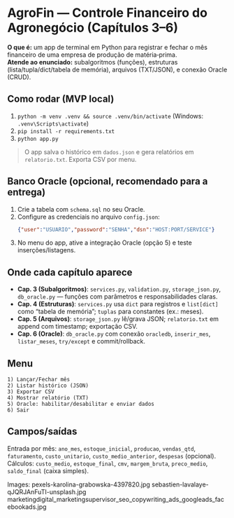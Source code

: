 # AgroFin — Controle Financeiro do Agronegócio (Capítulos 3–6)

**O que é:** um app de terminal em Python para registrar e fechar o mês financeiro de uma empresa de produção de matéria‑prima.  
**Atende ao enunciado:** subalgoritmos (funções), estruturas (lista/tupla/dict/tabela de memória), arquivos (TXT/JSON), e conexão Oracle (CRUD).

## Como rodar (MVP local)
1. `python -m venv .venv && source .venv/bin/activate` (Windows: `.venv\Scripts\activate`)
2. `pip install -r requirements.txt`
3. `python app.py`

> O app salva o histórico em `dados.json` e gera relatórios em `relatorio.txt`. Exporta CSV por menu.

## Banco Oracle (opcional, recomendado para a entrega)
1. Crie a tabela com `schema.sql` no seu Oracle.
2. Configure as credenciais no arquivo `config.json`:
   ```json
   {"user":"USUARIO","password":"SENHA","dsn":"HOST:PORT/SERVICE"}
   ```
3. No menu do app, ative a integração Oracle (opção 5) e teste inserções/listagens.

## Onde cada capítulo aparece
- **Cap. 3 (Subalgoritmos)**: `services.py`, `validation.py`, `storage_json.py`, `db_oracle.py` — funções com parâmetros e responsabilidades claras.
- **Cap. 4 (Estruturas)**: `services.py` usa `dict` para registros e `list[dict]` como “tabela de memória”; `tuplas` para constantes (ex.: meses).
- **Cap. 5 (Arquivos)**: `storage_json.py` lê/grava JSON; `relatorio.txt` em append com timestamp; exportação CSV.
- **Cap. 6 (Oracle)**: `db_oracle.py` com conexão `oracledb`, `inserir_mes`, `listar_meses`, `try/except` e commit/rollback.

## Menu
```
1) Lançar/Fechar mês
2) Listar histórico (JSON)
3) Exportar CSV
4) Mostrar relatório (TXT)
5) Oracle: habilitar/desabilitar e enviar dados
6) Sair
```

## Campos/saídas
Entrada por mês: `ano_mes`, `estoque_inicial`, `producao`, `vendas_qtd`, `faturamento`, `custo_unitario`, `custo_medio_anterior`, `despesas` (opcional).  
Cálculos: `custo_medio`, `estoque_final`, `cmv`, `margem_bruta`, `preco_medio`, `saldo_final` (caixa simples).

Images:
pexels-karolina-grabowska-4397820.jpg
sebastien-lavalaye-qJQRJAnFuTI-unsplash.jpg
marketingdigital_marketingsupervisor_seo_copywriting_ads_googleads_facebookads.jpg
